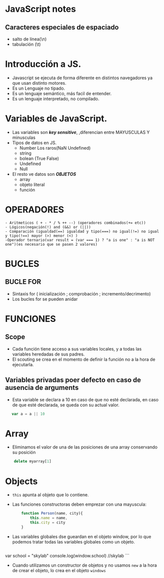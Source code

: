 # JavaScript notes
## Caracteres especiales de espaciado
- salto de línea(\n)
- tabulación (\t)
# Introducción a JS.
- Javascript se ejecuta de forma diferente en distintos navegadores ya que usan distinto motores.  
- Es un Lenguaje no tipado.
- Es un lenguaje semántico, más facil de entender.
- Es un lenguaje interpretado, no compilado.
  
# Variables de JavaScript.
- Las variables son ***key sensitive***, ,diferencian entre MAYUSCULAS Y minusculas
- Tipos de datos en JS.
    - Number Los raros(NaN Undefined)
    - string
    - bolean (True False)
    - Undefined
    - Null
- El resto ve datos son ***OBJETOS***
    - array
    - objeto literal
    - función
# OPERADORES
    - Aritmeticos ( + - * / % ++ --) (operadores combinados(+= etc))
    - Lógicos(negación(!) and (&&) or (||))
    - Comparación (igualdad(==) igualdad y tipo(===) no igual(!=) no igual y tipo(!==) mayor (>) menor (<) )
    -Operador ternario(var result = (var === 1) ? "a is one" : "a is NOT one")(es necesario que se pasen 2 valores)
# 

# BUCLES
## BUCLE FOR
- Sintaxis for ( inicialización ; comprobación ; incremento/decrimento)
- Los bucles for se pueden anidar

# FUNCIONES
## Scope

- Cada función tiene acceso a sus variables locales, y a todas las variables heredadas de sus padres.
- El scouting se crea en el momento de definir la función no a la hora de ejecutarla.
## Variables privadas poer defecto en caso de ausencia de arguments
- Esta variable se declara a 10 en caso de que no esté declarada, en caso de que esté declarada, se queda con su actual valor.
 ```js
    var a = a || 10
 ```
# Array
- Eliminamos el valor de una de las posiciones de una array conservando su posición
```js
    delete myarray[1]
```

# Objects
- ```this``` apunta al objeto que lo contiene.
- Las funciones constructoras deben emprezar con una mayuscula:
    ```js
        function Person(name, city){
            this.name = name,
            this.city = city
        }

    ```

- Las variables globales dse gueardan en el objeto window, por lo que podemos tratar todas las variables globales como un objeto.   
    ```js
 var school = "skylab"
 console.log(window.school) //skylab
    ```
 - Cuando utilizamos un constructor de objetos y no usamos ``` new ``` a la hora de crear el objeto, lo crea en el objeto ``` windows ```

